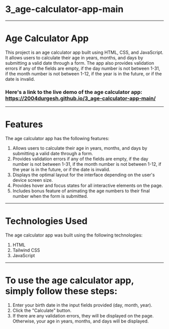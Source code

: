 # 3_age-calculator-app-main
----
# Age Calculator App
This project is an age calculator app built using HTML, CSS, and JavaScript. It allows users to calculate their age in years, months, and days by submitting a valid date through a form. The app also provides validation errors if any of the fields are empty, if the day number is not between 1-31, if the month number is not between 1-12, if the year is in the future, or if the date is invalid.

### Here's a link to the live demo of the age calculator app: https://2004durgesh.github.io/3_age-calculator-app-main/
----
# Features
The age calculator app has the following features:

1. Allows users to calculate their age in years, months, and days by submitting a valid date through a form.
2. Provides validation errors if any of the fields are empty, if the day number is not between 1-31, if the month number is not between 1-12, if the year is in the future, or if the date is invalid.
3. Displays the optimal layout for the interface depending on the user's device screen size.
4. Provides hover and focus states for all interactive elements on the page.
5. Includes bonus feature of animating the age numbers to their final number when the form is submitted.
----
# Technologies Used
The age calculator app was built using the following technologies:

1. HTML
2. Tailwind CSS
3. JavaScript
----
# To use the age calculator app, simply follow these steps:

1. Enter your birth date in the input fields provided (day, month, year).
2. Click the "Calculate" button.
3. If there are any validation errors, they will be displayed on the page. Otherwise, your age in years, months, and days will be displayed.
